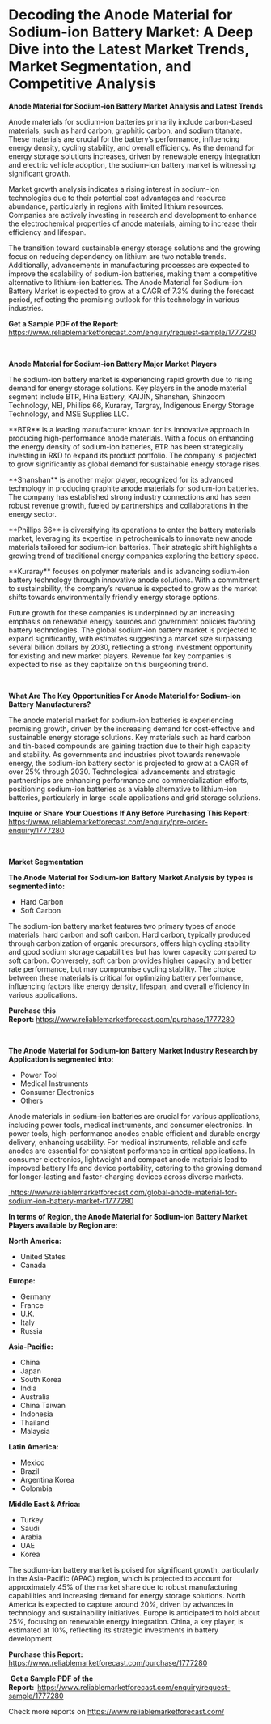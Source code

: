 <p><h1>Decoding the Anode Material for Sodium-ion Battery Market: A Deep Dive into the Latest Market Trends, Market Segmentation, and Competitive Analysis</h1></p><p><strong>Anode Material for Sodium-ion Battery Market Analysis and Latest Trends</strong></p>
<p><p>Anode materials for sodium-ion batteries primarily include carbon-based materials, such as hard carbon, graphitic carbon, and sodium titanate. These materials are crucial for the battery’s performance, influencing energy density, cycling stability, and overall efficiency. As the demand for energy storage solutions increases, driven by renewable energy integration and electric vehicle adoption, the sodium-ion battery market is witnessing significant growth. </p><p>Market growth analysis indicates a rising interest in sodium-ion technologies due to their potential cost advantages and resource abundance, particularly in regions with limited lithium resources. Companies are actively investing in research and development to enhance the electrochemical properties of anode materials, aiming to increase their efficiency and lifespan. </p><p>The transition toward sustainable energy storage solutions and the growing focus on reducing dependency on lithium are two notable trends. Additionally, advancements in manufacturing processes are expected to improve the scalability of sodium-ion batteries, making them a competitive alternative to lithium-ion batteries. The Anode Material for Sodium-ion Battery Market is expected to grow at a CAGR of 7.3% during the forecast period, reflecting the promising outlook for this technology in various industries.</p></p>
<p><strong>Get a Sample PDF of the Report:&nbsp;</strong> <a href="https://www.reliablemarketforecast.com/enquiry/request-sample/1777280?utm_campaign=2042&utm_medium=2&utm_source=Github&utm_content=ia&utm_term=02022025&utm_id=anode-material-for-sodium-ion-battery">https://www.reliablemarketforecast.com/enquiry/request-sample/1777280</a></p>
<p>&nbsp;</p>
<p><strong>Anode Material for Sodium-ion Battery Major Market Players</strong></p>
<p><p>The sodium-ion battery market is experiencing rapid growth due to rising demand for energy storage solutions. Key players in the anode material segment include BTR, Hina Battery, KAIJIN, Shanshan, Shinzoom Technology, NEI, Phillips 66, Kuraray, Targray, Indigenous Energy Storage Technology, and MSE Supplies LLC.</p><p>**BTR** is a leading manufacturer known for its innovative approach in producing high-performance anode materials. With a focus on enhancing the energy density of sodium-ion batteries, BTR has been strategically investing in R&D to expand its product portfolio. The company is projected to grow significantly as global demand for sustainable energy storage rises.</p><p>**Shanshan** is another major player, recognized for its advanced technology in producing graphite anode materials for sodium-ion batteries. The company has established strong industry connections and has seen robust revenue growth, fueled by partnerships and collaborations in the energy sector.</p><p>**Phillips 66** is diversifying its operations to enter the battery materials market, leveraging its expertise in petrochemicals to innovate new anode materials tailored for sodium-ion batteries. Their strategic shift highlights a growing trend of traditional energy companies exploring the battery space.</p><p>**Kuraray** focuses on polymer materials and is advancing sodium-ion battery technology through innovative anode solutions. With a commitment to sustainability, the company’s revenue is expected to grow as the market shifts towards environmentally friendly energy storage options.</p><p>Future growth for these companies is underpinned by an increasing emphasis on renewable energy sources and government policies favoring battery technologies. The global sodium-ion battery market is projected to expand significantly, with estimates suggesting a market size surpassing several billion dollars by 2030, reflecting a strong investment opportunity for existing and new market players. Revenue for key companies is expected to rise as they capitalize on this burgeoning trend.</p></p>
<p>&nbsp;</p>
<p><strong>What Are The Key Opportunities For Anode Material for Sodium-ion Battery Manufacturers?</strong></p>
<p><p>The anode material market for sodium-ion batteries is experiencing promising growth, driven by the increasing demand for cost-effective and sustainable energy storage solutions. Key materials such as hard carbon and tin-based compounds are gaining traction due to their high capacity and stability. As governments and industries pivot towards renewable energy, the sodium-ion battery sector is projected to grow at a CAGR of over 25% through 2030. Technological advancements and strategic partnerships are enhancing performance and commercialization efforts, positioning sodium-ion batteries as a viable alternative to lithium-ion batteries, particularly in large-scale applications and grid storage solutions.</p></p>
<p><strong>Inquire or Share Your Questions If Any Before Purchasing This Report:</strong> <a href="https://www.reliablemarketforecast.com/enquiry/pre-order-enquiry/1777280?utm_campaign=2042&utm_medium=2&utm_source=Github&utm_content=ia&utm_term=02022025&utm_id=anode-material-for-sodium-ion-battery">https://www.reliablemarketforecast.com/enquiry/pre-order-enquiry/1777280</a></p>
<p>&nbsp;</p>
<p><strong>Market Segmentation</strong></p>
<p><strong>The Anode Material for Sodium-ion Battery Market Analysis by types is segmented into:</strong></p>
<p><ul><li>Hard Carbon</li><li>Soft Carbon</li></ul></p>
<p><p>The sodium-ion battery market features two primary types of anode materials: hard carbon and soft carbon. Hard carbon, typically produced through carbonization of organic precursors, offers high cycling stability and good sodium storage capabilities but has lower capacity compared to soft carbon. Conversely, soft carbon provides higher capacity and better rate performance, but may compromise cycling stability. The choice between these materials is critical for optimizing battery performance, influencing factors like energy density, lifespan, and overall efficiency in various applications.</p></p>
<p><strong>Purchase this Report:&nbsp;</strong><a href="https://www.reliablemarketforecast.com/purchase/1777280?utm_campaign=2042&utm_medium=2&utm_source=Github&utm_content=ia&utm_term=02022025&utm_id=anode-material-for-sodium-ion-battery">https://www.reliablemarketforecast.com/purchase/1777280</a></p>
<p>&nbsp;</p>
<p><strong>The Anode Material for Sodium-ion Battery Market Industry Research by Application is segmented into:</strong></p>
<p><ul><li>Power Tool</li><li>Medical Instruments</li><li>Consumer Electronics</li><li>Others</li></ul></p>
<p><p>Anode materials in sodium-ion batteries are crucial for various applications, including power tools, medical instruments, and consumer electronics. In power tools, high-performance anodes enable efficient and durable energy delivery, enhancing usability. For medical instruments, reliable and safe anodes are essential for consistent performance in critical applications. In consumer electronics, lightweight and compact anode materials lead to improved battery life and device portability, catering to the growing demand for longer-lasting and faster-charging devices across diverse markets.</p></p>
<p><a href="https://www.reliablemarketforecast.com/global-anode-material-for-sodium-ion-battery-market-r1777280?utm_campaign=2042&utm_medium=2&utm_source=Github&utm_content=ia&utm_term=02022025&utm_id=anode-material-for-sodium-ion-battery">&nbsp;https://www.reliablemarketforecast.com/global-anode-material-for-sodium-ion-battery-market-r1777280</a></p>
<p><strong>In terms of Region, the Anode Material for Sodium-ion Battery Market Players available by Region are:</strong></p>
<p>
    <p> <strong> North America: </strong>
        <ul>
            <li>United States</li>
            <li>Canada</li>
        </ul>
        </p> 
    <p> <strong> Europe: </strong>
        <ul>
            <li>Germany</li>
            <li>France</li>
            <li>U.K.</li>
            <li>Italy</li>
            <li>Russia</li>
        </ul>
        </p> 
    <p> <strong> Asia-Pacific: </strong>
        <ul>
            <li>China</li>
            <li>Japan</li>
            <li>South Korea</li>
            <li>India</li>
            <li>Australia</li>
            <li>China Taiwan</li>
            <li>Indonesia</li>
            <li>Thailand</li>
            <li>Malaysia</li>
        </ul>
        </p> 
    <p> <strong> Latin America: </strong>
        <ul>
            <li>Mexico</li>
            <li>Brazil</li>
            <li>Argentina Korea</li>
            <li>Colombia</li>
        </ul>
        </p> 
    <p> <strong> Middle East & Africa: </strong>
        <ul>
            <li>Turkey</li>
            <li>Saudi</li>
            <li>Arabia</li>
            <li>UAE</li>
            <li>Korea</li>
        </ul>
    </p>
    </p>
<p><p>The sodium-ion battery market is poised for significant growth, particularly in the Asia-Pacific (APAC) region, which is projected to account for approximately 45% of the market share due to robust manufacturing capabilities and increasing demand for energy storage solutions. North America is expected to capture around 20%, driven by advances in technology and sustainability initiatives. Europe is anticipated to hold about 25%, focusing on renewable energy integration. China, a key player, is estimated at 10%, reflecting its strategic investments in battery development.</p></p>
<p><strong>Purchase this Report: </strong><a href="https://www.reliablemarketforecast.com/purchase/1777280?utm_campaign=2042&utm_medium=2&utm_source=Github&utm_content=ia&utm_term=02022025&utm_id=anode-material-for-sodium-ion-battery">https://www.reliablemarketforecast.com/purchase/1777280</a></p>
<p>&nbsp;<strong>Get a Sample PDF of the Report:&nbsp;&nbsp;</strong><a href="https://www.reliablemarketforecast.com/enquiry/request-sample/1777280?utm_campaign=2042&utm_medium=2&utm_source=Github&utm_content=ia&utm_term=02022025&utm_id=anode-material-for-sodium-ion-battery">https://www.reliablemarketforecast.com/enquiry/request-sample/1777280</a></p>
<p><strong></strong></p>
<p>Check more reports on <a href="https://www.reliablemarketforecast.com/?utm_campaign=2042&utm_medium=2&utm_source=Github&utm_content=ia&utm_term=02022025&utm_id=anode-material-for-sodium-ion-battery">https://www.reliablemarketforecast.com/</a></p>